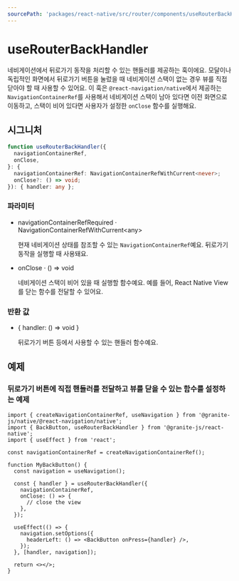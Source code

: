 ```yaml
---
sourcePath: 'packages/react-native/src/router/components/useRouterBackHandler.tsx'
---
```


# useRouterBackHandler

네비게이션에서 뒤로가기 동작을 처리할 수 있는 핸들러를 제공하는 훅이에요. 모달이나 독립적인 화면에서 뒤로가기 버튼을 눌렀을 때 네비게이션 스택이 없는 경우 뷰를 직접 닫아야 할 때 사용할 수 있어요. 이 훅은 `@react-navigation/native`에서 제공하는 `NavigationContainerRef`를 사용해서 네비게이션 스택이 남아 있다면 이전 화면으로 이동하고, 스택이 비어 있다면 사용자가 설정한 `onClose` 함수를 실행해요.

## 시그니처

```typescript
function useRouterBackHandler({
  navigationContainerRef,
  onClose,
}: {
  navigationContainerRef: NavigationContainerRefWithCurrent<never>;
  onClose?: () => void;
}): { handler: any };
```

### 파라미터

<ul class="post-parameters-ul">
  <li class="post-parameters-li post-parameters-li-root">
    <span class="post-parameters--name">navigationContainerRef</span><span class="post-parameters--required">Required</span> · <span class="post-parameters--type">NavigationContainerRefWithCurrent&lt;any&gt;</span>
    <br/>
    <p class="post-parameters--description">현재 네비게이션 상태를 참조할 수 있는 <code>NavigationContainerRef</code>예요. 뒤로가기 동작을 실행할 때 사용돼요.</p>
  </li>
  <li class="post-parameters-li post-parameters-li-root">
    <span class="post-parameters--name">onClose</span> · <span class="post-parameters--type">() =&gt; void</span>
    <br/>
    <p class="post-parameters--description">네비게이션 스택이 비어 있을 때 실행할 함수예요. 예를 들어, React Native View 를 닫는 함수를 전달할 수 있어요.</p>
  </li>
</ul>

### 반환 값

<ul class="post-parameters-ul">
  <li class="post-parameters-li post-parameters-li-root">
    <span class="post-parameters--type">{ handler: () =&gt; void }</span>
    <br/>
    <p class="post-parameters--description">뒤로가기 버튼 등에서 사용할 수 있는 핸들러 함수예요.
</p>
  </li>
</ul>

## 예제

### 뒤로가기 버튼에 직접 핸들러를 전달하고 뷰를 닫을 수 있는 함수를 설정하는 예제

```tsx
import { createNavigationContainerRef, useNavigation } from '@granite-js/native/@react-navigation/native';
import { BackButton, useRouterBackHandler } from '@granite-js/react-native';
import { useEffect } from 'react';

const navigationContainerRef = createNavigationContainerRef();

function MyBackButton() {
  const navigation = useNavigation();

  const { handler } = useRouterBackHandler({
    navigationContainerRef,
    onClose: () => {
      // close the view
    },
  });

  useEffect(() => {
    navigation.setOptions({
      headerLeft: () => <BackButton onPress={handler} />,
    });
  }, [handler, navigation]);

  return <></>;
}
```
